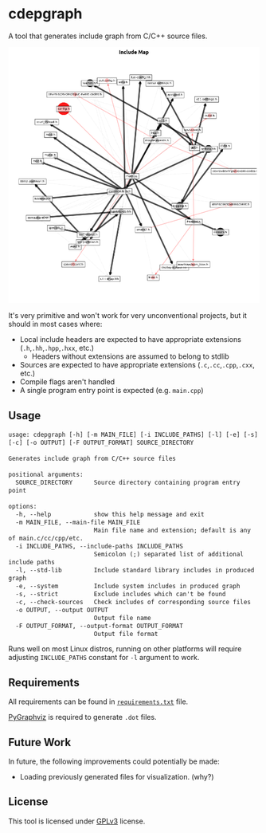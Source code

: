 # cdepgraph

A tool that generates include graph from C/C++ source files.

![example image](./assets/example.png "Example Image")

It's very primitive and won't work for very unconventional projects, but it
should in most cases where:

- Local include headers are expected to have appropriate extensions (`.h`,`.hh`,`.hpp`,`.hxx`, etc.)
  - Headers without extensions are assumed to belong to stdlib
- Sources are expected to have appropriate extensions (`.c`,`.cc`,`.cpp`,`.cxx`, etc.)
- Compile flags aren't handled
- A single program entry point is expected (e.g. `main.cpp`)

## Usage

```
usage: cdepgraph [-h] [-m MAIN_FILE] [-i INCLUDE_PATHS] [-l] [-e] [-s] [-c] [-o OUTPUT] [-F OUTPUT_FORMAT] SOURCE_DIRECTORY

Generates include graph from C/C++ source files

positional arguments:
  SOURCE_DIRECTORY      Source directory containing program entry point

options:
  -h, --help            show this help message and exit
  -m MAIN_FILE, --main-file MAIN_FILE
                        Main file name and extension; default is any of main.c/cc/cpp/etc.
  -i INCLUDE_PATHS, --include-paths INCLUDE_PATHS
                        Semicolon (;) separated list of additional include paths
  -l, --std-lib         Include standard library includes in produced graph
  -e, --system          Include system includes in produced graph
  -s, --strict          Exclude includes which can't be found
  -c, --check-sources   Check includes of corresponding source files
  -o OUTPUT, --output OUTPUT
                        Output file name
  -F OUTPUT_FORMAT, --output-format OUTPUT_FORMAT
                        Output file format
```

Runs well on most Linux distros, running on other platforms will require adjusting `INCLUDE_PATHS` constant for `-l` argument to work.

## Requirements

All requirements can be found in [`requirements.txt`](./requirements.txt) file.

[PyGraphviz](https://pygraphviz.github.io/documentation/stable/install.html) is required to generate `.dot` files.

## Future Work

In future, the following improvements could potentially be made:

- Loading previously generated files for visualization. (why?)

## License

This tool is licensed under [GPLv3](./LICENSE) license.
